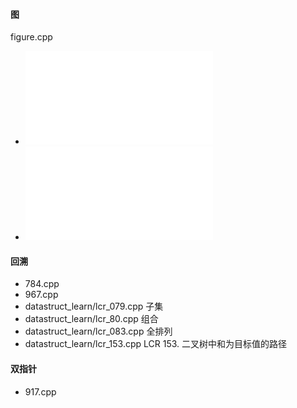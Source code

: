 

#### 图
figure.cpp
+ ![797_所有可能的路径](./797_所有可能的路径.md)
+ ![1334_图中任意两点之间的最短距离](./1334_阈值距离内邻居最少的城市.md)


#### 回溯
+ 784.cpp
+ 967.cpp
+ datastruct_learn/lcr_079.cpp 子集
+ datastruct_learn/lcr_80.cpp 组合
+ datastruct_learn/lcr_083.cpp 全排列
+ datastruct_learn/lcr_153.cpp LCR 153. 二叉树中和为目标值的路径

#### 双指针
+ 917.cpp